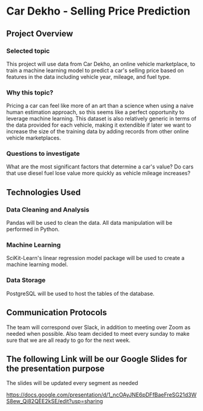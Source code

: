 # Car Dekho - Selling Price Prediction
## Project Overview
### Selected topic
This project will use data from Car Dekho, an online vehicle marketplace, to train a machine learning model to predict a car's selling price based on features in the data including vehicle year, mileage, and fuel type.

### Why this topic?
Pricing a car can feel like more of an art than a science when using a naive human estimation approach, so this seems like a perfect opportunity to leverage machine learning. This dataset is also relatively generic in terms of the data provided for each vehicle, making it extendible if later we want to increase the size of the training data by adding records from other online vehicle marketplaces.

### Questions to investigate
What are the most significant factors that determine a car's value? Do cars that use diesel fuel lose value more quickly as vehicle mileage increases?

## Technologies Used
### Data Cleaning and Analysis
Pandas will be used to clean the data. All data manipulation will be performed in Python.

### Machine Learning
SciKit-Learn's linear regression model package will be used to create a machine learning model.

### Data Storage
PostgreSQL will be used to host the tables of the database.

## Communication Protocols
The team will correspond over Slack, in addition to meeting over Zoom as needed when possible. Also team decided to meet every sunday to make sure that we are all ready to go for the next week.


## The following Link will be our Google Slides for the presentation purpose

The slides will be updated every segment as needed

https://docs.google.com/presentation/d/1_ncOAyJNE6pDFfBaeFreSG21d3WS8ew_Qi82QEE2kSE/edit?usp=sharing
